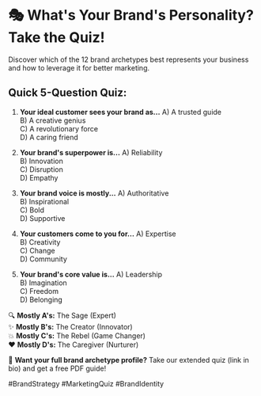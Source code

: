 # 🎭 What's Your Brand's Personality? Take the Quiz!

Discover which of the 12 brand archetypes best represents your business and how to leverage it for better marketing.

## Quick 5-Question Quiz:

1. **Your ideal customer sees your brand as...**
   A) A trusted guide  
   B) A creative genius  
   C) A revolutionary force  
   D) A caring friend

2. **Your brand's superpower is...**
   A) Reliability  
   B) Innovation  
   C) Disruption  
   D) Empathy

3. **Your brand voice is mostly...**
   A) Authoritative  
   B) Inspirational  
   C) Bold  
   D) Supportive

4. **Your customers come to you for...**
   A) Expertise  
   B) Creativity  
   C) Change  
   D) Community

5. **Your brand's core value is...**
   A) Leadership  
   B) Imagination  
   C) Freedom  
   D) Belonging

🔍 **Mostly A's:** The Sage (Expert)  
✨ **Mostly B's:** The Creator (Innovator)  
💥 **Mostly C's:** The Rebel (Game Changer)  
❤️ **Mostly D's:** The Caregiver (Nurturer)

📌 **Want your full brand archetype profile?** Take our extended quiz (link in bio) and get a free PDF guide!

#BrandStrategy #MarketingQuiz #BrandIdentity
